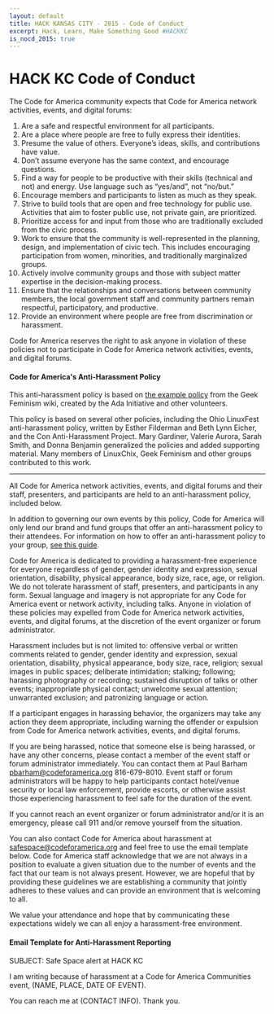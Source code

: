 ```yaml
---
layout: default
title: HACK KANSAS CITY - 2015 - Code of Conduct
excerpt: Hack, Learn, Make Something Good #HACKKC
is_nocd_2015: true
---
```


HACK KC Code of Conduct
=======================

The Code for America community expects that Code for America network activities, events, and digital forums:

1. Are a safe and respectful environment for all participants.
2. Are a place where people are free to fully express their identities.
3. Presume the value of others. Everyone’s ideas, skills, and contributions have value.
4. Don’t assume everyone has the same context, and encourage questions.
5. Find a way for people to be productive with their skills (technical and not) and energy. Use language such as “yes/and”, not “no/but.”
6. Encourage members and participants to listen as much as they speak.
7. Strive to build tools that are open and free technology for public use. Activities that aim to foster public use, not private gain, are prioritized.
8. Prioritize access for and input from those who are traditionally excluded from the civic process.
9. Work to ensure that the community is well-represented in the planning, design, and implementation of civic tech. This includes encouraging participation from women, minorities, and traditionally marginalized groups. 
10. Actively involve community groups and those with subject matter expertise in the decision-making process.
11. Ensure that the relationships and conversations between community members, the local government staff and community partners remain respectful, participatory, and productive.
12. Provide an environment where people are free from discrimination or harassment.

Code for America reserves the right to ask anyone in violation of these policies not to participate in Code for America network activities, events, and digital forums.

#### Code for America's Anti-Harassment Policy

This anti-harassment policy is based on <a href="http://geekfeminism.wikia.com/wiki/Conference_anti-harassment/Policy">the example policy</a> from the Geek Feminism wiki,
created by the Ada Initiative and other volunteers.

This policy is based on several other policies, including the Ohio LinuxFest anti-harassment policy, written by Esther Filderman and Beth Lynn Eicher,
and the Con Anti-Harassment Project. Mary Gardiner, Valerie Aurora, Sarah Smith, and Donna Benjamin generalized the policies and added supporting material. Many members of LinuxChix, Geek Feminism and other groups contributed to this work.

* * *

All Code for America network activities, events, and digital forums
and their staff, presenters, and participants are held to an
anti-harassment policy, included below.

In addition to governing our own events by this policy, Code for
America will only lend our brand and fund groups that offer an
anti-harassment policy to their attendees. For information on how
to offer an anti-harassment policy to your group, <a
href="https://docs.google.com/a/codeforamerica.org/document/d/1Zg2FDt7awgfCmdcbzMwKHMb1A7KDOhs_z7ibCb3TLLQ/edit">see
this guide</a>.

Code for America is dedicated to providing a harassment-free
experience for everyone regardless of gender, gender identity and
expression, sexual orientation, disability, physical appearance,
body size, race, age, or religion. We do not tolerate harassment
of staff, presenters, and participants in any form. Sexual language
and imagery is not appropriate for any Code for America event or
network activity, including talks. Anyone in violation of these
policies may expelled from Code for America network activities,
events, and digital forums, at the discretion of the event organizer
or forum administrator.

Harassment includes but is not limited to: offensive verbal or
written comments related to gender, gender identity and expression,
sexual orientation, disability, physical appearance, body size,
race, religion; sexual images in public spaces; deliberate intimidation;
stalking; following; harassing photography or recording; sustained
disruption of talks or other events; inappropriate physical contact;
unwelcome sexual attention; unwarranted exclusion; and patronizing
language or action.

If a participant engages in harassing behavior, the organizers may
take any action they deem appropriate, including warning the offender
or expulsion from Code for America network activities, events, and
digital forums.

If you are being harassed, notice that someone else is being harassed,
or have any other concerns, please contact a member of the event
staff or forum administrator immediately. You can contact them at
Paul Barham pbarham@codeforamerica.org 816-679-8010. Event staff
or forum administrators will be happy to help participants contact
hotel/venue security or local law enforcement, provide escorts, or
otherwise assist those experiencing harassment to feel safe for the
duration of the event.

If you cannot reach an event organizer or forum administrator and/or
it is an emergency, please call 911 and/or remove yourself from the
situation.

You can also contact Code for America about harassment at
safespace@codeforamerica.org and feel free to use the email template
below. Code for America staff acknowledge that we are not always
in a position to evaluate a given situation due to the number of
events and the fact that our team is not always present. However,
we are hopeful that by providing these guidelines we are establishing
a community that jointly adheres to these values and can provide
an environment that is welcoming to all.

We value your attendance and hope that by communicating these
expectations widely we can all enjoy a harassment-free environment.

#### Email Template for Anti-Harassment Reporting

SUBJECT: Safe Space alert at HACK KC

I am writing because of harassment at a Code for America Communities event, (NAME, PLACE, DATE OF EVENT). 

You can reach me at (CONTACT INFO). Thank you.
